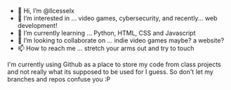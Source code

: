 - 👋 Hi, I’m @llcesselx
- 👀 I’m interested in ... video games, cybersecurity, and recently... web development! 
- 🌱 I’m currently learning ... Python, HTML, CSS and Javascript
- 💞️ I’m looking to collaborate on ... indie video games maybe? a website? 
- 📫 How to reach me ... stretch your arms out and try to touch

I'm currently using Github as a place to store my code from class projects and not really what its supposed to be used for I guess. So don't let my branches and repos confuse you :P 

<!---
llcesselx/llcesselx is a ✨ special ✨ repository because its `README.md` (this file) appears on your GitHub profile.
You can click the Preview link to take a look at your changes.
--->
